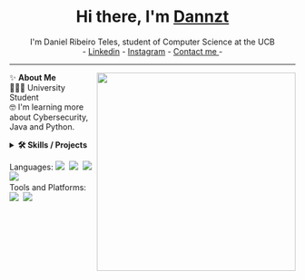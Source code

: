 <h1 align="center"> Hi there, I'm <a href="https://https://www.linkedin.com/in/danielribeiroteles/">Dannzt</a> </h1>

<!--- Adding Header Elements -->
<p align="center">
  I'm Daniel Ribeiro Teles, student of Computer Science at the UCB <br> -
  <a href="https://www.linkedin.com/in/danielribeiroteles/">Linkedin</a> - 
  <a href="https://www.instagram.com/daniel.dinizt/">Instagram</a> -
  <a href="mailto:danielribeiroteles021@gmail.com">Contact me </a> -
</p>

-----------------------------------------------------------
✨ **About Me**<img src="https://otimogestorerp.wpenginepowered.com/wp-content/uploads/2021/09/img-topo-cadeado-og-02.png" min-width="300px" max-width="300px" width="350px" align="right"> 
<br> 👨🏻‍💻 University Student  <br>
🤓 I'm learning more about Cybersecurity, Java and Python. <br>

<!--- Adding Tech Stack open Section -->

<details>	
 <summary><b>🛠 Skills / Projects </b></summary> 
 My journey in computer science has led me to develop a passion for cybersecurity, and I am now eager to transition into this field, specifically aiming to join a Digital Forensics.
 

</div>
</details> 

Languages: <img src="https://img.shields.io/badge/-python-437CAC?logo=python&logoColor=white&style=flat">&nbsp;
<img src="https://img.shields.io/badge/-Mysql-DC8F0F?logo=Mysql&logoColor=white&style=flat">&nbsp; 
<img src="https://img.shields.io/badge/-HTML5-DE5934?logo=HTML5&logoColor=white&style=flat">&nbsp;
<img src="https://img.shields.io/badge/-CSS3-2275B2?logo=CSS3&logoColor=white&style=flat"> &nbsp;  <br>
Tools and Platforms: 
<img src="https://img.shields.io/badge/-Git-orange?logo=Git&logoColor=white&style=flat">&nbsp; 
<img src="https://img.shields.io/badge/-Visual%20Studio%20Code-25AEF4?logo=visualstudio&logoColor=white&style=flat">&nbsp;
